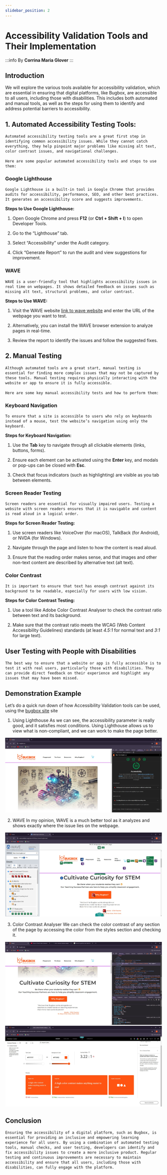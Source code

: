 ```yaml
---
slidebar_position: 2
---
```

# Accessibility Validation Tools and Their Implementation 

:::info
By **Corrina Maria Glover**
:::

## Introduction 

We will explore the various tools available for accessibility validation, which are essential in ensuring that digital platforms, like Bugbox, are accessible to all users, including those with disabilities. This includes both automated and manual tools, as well as the steps for using them to identify and address potential barriers to accessibility. 

## 1. Automated Accessibility Testing Tools: 
    Automated accessibility testing tools are a great first step in identifying common accessibility issues. While they cannot catch everything, they help pinpoint major problems like missing alt text, color contrast issues, and navigational challenges. 

    Here are some popular automated accessibility tools and steps to use them:

### Google Lighthouse 
    Google Lighthouse is a built-in tool in Google Chrome that provides audits for accessibility, performance, SEO, and other best practices. It generates an accessibility score and suggests improvements. 

**Steps to Use Google Lighthouse:**

1. Open Google Chrome and press **F12** (or **Ctrl + Shift + I**) to open Developer Tools. 

2. Go to the “Lighthouse” tab. 

3. Select “Accessibility” under the Audit category. 

4. Click “Generate Report” to run the audit and view suggestions for improvement. 

### WAVE 
    WAVE is a user-friendly tool that highlights accessibility issues in real time on webpages. It shows detailed feedback on issues such as missing alt text, structural problems, and color contrast. 

**Steps to Use WAVE:**

1. Visit the WAVE website [link to wave website](https://wave.webaim.org/) and enter the URL of the webpage you want to test. 

2. Alternatively, you can install the WAVE browser extension to analyze pages in real-time. 

3. Review the report to identify the issues and follow the suggested fixes. 

## 2. **Manual Testing** 

    Although automated tools are a great start, manual testing is essential for finding more complex issues that may not be captured by these tools. Manual testing requires physically interacting with the website or app to ensure it is fully accessible. 

    Here are some key manual accessibility tests and how to perform them: 

### Keyboard Navigation 
    To ensure that a site is accessible to users who rely on keyboards instead of a mouse, test the website’s navigation using only the keyboard. 

**Steps for Keyboard Navigation:** 

1. Use the **Tab** key to navigate through all clickable elements (links, buttons, forms). 

2. Ensure each element can be activated using the **Enter** key, and modals or pop-ups can be closed with **Esc**. 

3. Check that focus indicators (such as highlighting) are visible as you tab between elements. 

### Screen Reader Testing 
    Screen readers are essential for visually impaired users. Testing a website with screen readers ensures that it is navigable and content is read aloud in a logical order. 

**Steps for Screen Reader Testing:** 

1. Use screen readers like VoiceOver (for macOS), TalkBack (for Android), or NVDA (for Windows). 

2. Navigate through the page and listen to how the content is read aloud. 

3. Ensure that the reading order makes sense, and that images and other non-text content are described by alternative text (alt text). 

### Color Contrast 
    It is important to ensure that text has enough contrast against its background to be readable, especially for users with low vision. 

**Steps for Color Contrast Testing:** 

1. Use a tool like Adobe Color Contrast Analyser to check the contrast ratio between text and its background. 

2. Make sure that the contrast ratio meets the WCAG (Web Content Accessibility Guidelines) standards (at least *4.5:1* for normal text and *3:1* for large text). 

## User Testing with People with Disabilities 

    The best way to ensure that a website or app is fully accessible is to test it with real users, particularly those with disabilities. They can provide direct feedback on their experience and highlight any issues that may have been missed. 

 

## Demonstration Example 

Let’s do a quick run down of how Accessibility Validation tools can be used, using the [bugbox site](Bugbox.au) site 

1. Using Lighthouse 
    As we can see, the accessibility parameter is really good, and it satisfies most conditions. Using Lighthouse allows us to view what is non-compliant, and we can work to make the page better.

![Google Lighthouse image](google-lighthouse.jpeg)

2. WAVE 
    In my opinion, WAVE is a much better tool as it analyzes and shows exactly where the issue lies on the webpage.

![Wave image](wave.jpeg)

3. Color Contrast Analyser 
    We can check the color contrast of any section of the page by accessing the color from the styles section and checking it.

![Color Contrast Checker 1](color-checker-1.jpeg)
![Color Contrast Checker 2](color-checker-2.jpeg)


## Conclusion 

    Ensuring the accessibility of a digital platform, such as Bugbox, is essential for providing an inclusive and empowering learning experience for all users. By using a combination of automated testing tools, manual checks, and user testing, developers can identify and fix accessibility issues to create a more inclusive product. Regular testing and continuous improvements are necessary to maintain accessibility and ensure that all users, including those with disabilities, can fully engage with the platform. 
